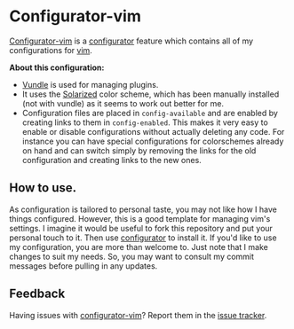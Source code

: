 Configurator-vim
================

[Configurator-vim] is a [configurator] feature which contains all of my configurations for [vim].

__About this configuration:__

* [Vundle] is used for managing plugins.
* It uses the [Solarized] color scheme, which has been manually installed (not with vundle) as it seems to work out better for me.
* Configuration files are placed in `config-available` and are enabled by creating links to them in `config-enabled`.  This makes it very easy to enable or disable configurations without actually deleting any code.  For instance you can have special configurations for colorschemes already on hand and can switch simply by removing the links for the old configuration and creating links to the new ones.

[configurator-vim]: https://github.com/boweevil/configurator-vim
[configurator]: https://github.com/boweevil/configurator
[issue tracker]: https://github.com/boweevil/configurator-vim/issues
[vundle]: https://github.com/VundleVim/Vundle.vim
[solarized]: http://ethanschoonover.com/solarized
[vim]: http://www.vim.org/

## How to use.
As configuration is tailored to personal taste, you may not like how I have things configured.  However, this is a good template for managing vim's settings.  I imagine it would be useful to fork this repository and put your personal touch to it.  Then use [configurator] to install it.  If you'd like to use my configuration, you are more than welcome to.  Just note that I make changes to suit my needs.  So, you may want to consult my commit messages before pulling in any updates.

## Feedback

Having issues with [configurator-vim]? Report them in the [issue tracker].
